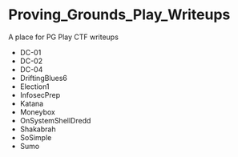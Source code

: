 # Proving_Grounds_Play_Writeups

A place for PG Play CTF writeups

- DC-01
- DC-02
- DC-04
- DriftingBlues6
- Election1
- InfosecPrep
- Katana
- Moneybox
- OnSystemShellDredd
- Shakabrah
- SoSimple
- Sumo
